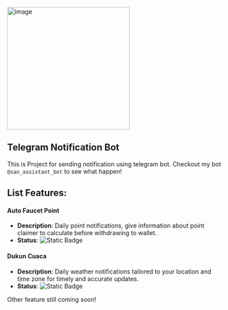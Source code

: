 <img width="285" alt="image" src="https://github.com/user-attachments/assets/47aa0779-a478-4977-acd2-096357d3b389">

## Telegram Notification Bot
This is Project for sending notification using telegram bot. Checkout my bot `@san_assistant_bot` to see what happen!

## List Features:

#### Auto Faucet Point
- **Description**: Daily point notifications, give information about point claimer to calculate before withdrawing to wallet.
- **Status**: ![Static Badge](https://img.shields.io/badge/Disabled-disabled?color=red)

#### Dukun Cuaca
- **Description**: Daily weather notifications tailored to your location and time zone for timely and accurate updates.
- **Status**: ![Static Badge](https://img.shields.io/badge/Active-active?color=green)

  
Other feature still coming soon!
